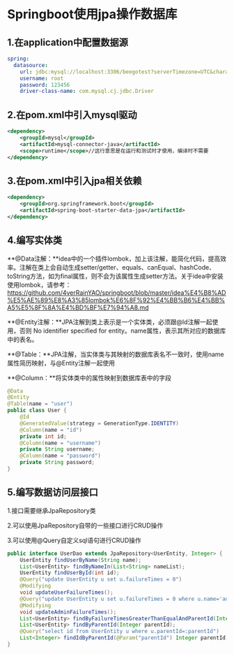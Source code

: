 # Springboot使用jpa操作数据库

## 1.在application中配置数据源

```yml
spring:
  datasource:
    url: jdbc:mysql://localhost:3306/beegotest?serverTimezone=UTC&characterEncoding=utf-8
    username: root
    password: 123456
    driver-class-name: com.mysql.cj.jdbc.Driver
```

## 2.在pom.xml中引入mysql驱动

```xml
<dependency>
    <groupId>mysql</groupId>
    <artifactId>mysql-connector-java</artifactId>
    <scope>runtime</scope>//这行意思是在运行和测试时才使用，编译时不需要
</dependency>
```

## 3.在pom.xml中引入jpa相关依赖

```xml
<dependency>
    <groupId>org.springframework.boot</groupId>
    <artifactId>spring-boot-starter-data-jpa</artifactId>
</dependency>
```

## 4.编写实体类

**@Data注解：**idea中的一个插件lombok，加上该注解，能简化代码，提高效率。注解在类上会自动生成setter/getter、equals、canEqual、hashCode、toString方法，如为final属性，则不会为该属性生成setter方法。关于idea中安装使用lombok，请参考：https://github.com/4verRainYAO/springboot/blob/master/idea%E4%B8%AD%E5%AE%89%E8%A3%85lombok%E6%8F%92%E4%BB%B6%E4%BB%A5%E5%8F%8A%E4%BD%BF%E7%94%A8.md

**@Entity注解：**JPA注解到类上表示是一个实体类，必须跟@Id注解一起使用，否则  No identifier specified for entity。name属性，表示其所对应的数据库中的表名。

**@Table：**JPA注解，当实体类与其映射的数据库表名不一致时，使用name属性简历映射，与@Entity注解一起使用

**@Column：**将实体类中的属性映射到数据库表中的字段

```java
@Data
@Entity
@Table(name = "user")
public class User {
    @Id
    @GeneratedValue(strategy = GenerationType.IDENTITY)
    @Column(name = "id")
    private int id;
    @Column(name = "username")
    private String username;
    @Column(name = "password")
    private String password;
}
```

## 5.编写数据访问层接口

1.接口需要继承JpaRepository类

2.可以使用JpaRepository自带的一些接口进行CRUD操作

3.可以使用@Query自定义sql语句进行CRUD操作

```java
public interface UserDao extends JpaRepository<UserEntity, Integer> {
    UserEntity findUserByName(String name);
    List<UserEntity> findByNameIn(List<String> nameList);
    UserEntity findUserById(int id);
    @Query("update UserEntity u set u.failureTimes = 0")
    @Modifying
    void updateUserFailureTimes();
    @Query("update UserEntity u set u.failureTimes = 0 where u.name='admin'")
    @Modifying
    void updateAdminFailureTimes();
    List<UserEntity> findByFailureTimesGreaterThanEqualAndParentId(Integer failureTimes, Integer parentId);
    List<UserEntity> findByParentId(Integer parentId);
    @Query("select id from UserEntity u where u.parentId=:parentId")
    List<Integer> findIdByParentId(@Param("parentId") Integer parentId);
}
```